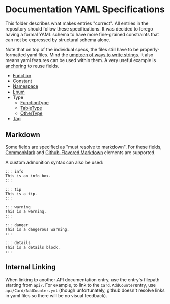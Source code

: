 # Documentation YAML Specifications

This folder describes what makes entries "correct".
All entries in the repository should follow these specifications.
It was decided to forego having a formal YAML schema to have more fine-grained constraints
that can not be expressed by structural schema alone.

Note that on top of the individual specs, the files still have to be properly-formatted yaml files. Mind the
[umpteen of ways to write strings](http://stackoverflow.com/questions/3790454/in-yaml-how-do-i-break-a-string-over-multiple-lines/21699210#21699210).
It also means yaml features can be used within them. A very useful example is
[anchoring](https://stackoverflow.com/questions/48940619/yaml-how-to-reuse-single-string-content) to reuse fields.

- [Function](/docs/specs/Function.md)
- [Constant](/docs/specs/Constant.md)
- [Namespace](/docs/specs/Namespace.md)
- [Enum](/docs/specs/Enum.md)
- Type
  - [FunctionType](/docs/specs/Type.Function.md)
  - [TableType](/docs/specs/Type.Table.md)
  - [OtherType](/docs/specs/Type.Other.md)
- [Tag](/docs/specs/Enum.md)

## Markdown

Some fields are specified as "must resolve to markdown".
For these fields, [CommonMark](https://commonmark.org/help/) and
[Github-Flavored Markdown](https://github.github.com/gfm/) elements are supported.

A custom admonition syntax can also be used:

```
::: info
This is an info box.
:::

::: tip
This is a tip.
:::

::: warning
This is a warning.
:::

::: danger
This is a dangerous warning.
:::

::: details
This is a details block.
:::
```

## Internal Linking

When linking tp another API documentation entry, use the entry's filepath starting from `api/`.
For example, to link to the `Card.AddCounter`entry, use `api/Card/AddCounter.yml`
(though unfortunately, github doesn't resolve links in yaml files so there will be no visual feedback).

